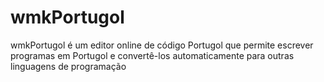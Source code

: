 # wmkPortugol
wmkPortugol é um editor online de código Portugol que permite escrever programas em Portugol e convertê-los automaticamente para outras linguagens de programação
